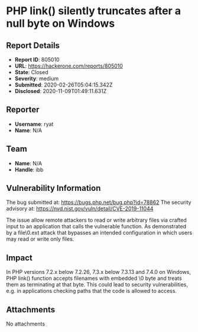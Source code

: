 # PHP link() silently truncates after a null byte on Windows

## Report Details
- **Report ID**: 805010
- **URL**: https://hackerone.com/reports/805010
- **State**: Closed
- **Severity**: medium
- **Submitted**: 2020-02-26T05:04:15.342Z
- **Disclosed**: 2020-11-09T01:49:11.631Z

## Reporter
- **Username**: ryat
- **Name**: N/A

## Team
- **Name**: N/A
- **Handle**: ibb

## Vulnerability Information
The bug submitted at: https://bugs.php.net/bug.php?id=78862
The security advisory at: https://nvd.nist.gov/vuln/detail/CVE-2019-11044

The issue allow remote attackers to read or write arbitrary files via crafted input to an application that calls the vulnerable function. As demonstrated by a file\0.ext attack that bypasses an intended configuration in which users may read or write only files.

## Impact

In PHP versions 7.2.x below 7.2.26, 7.3.x below 7.3.13 and 7.4.0 on Windows, PHP link() function accepts filenames with embedded \0 byte and treats them as terminating at that byte. This could lead to security vulnerabilities, e.g. in applications checking paths that the code is allowed to access.

## Attachments
No attachments

